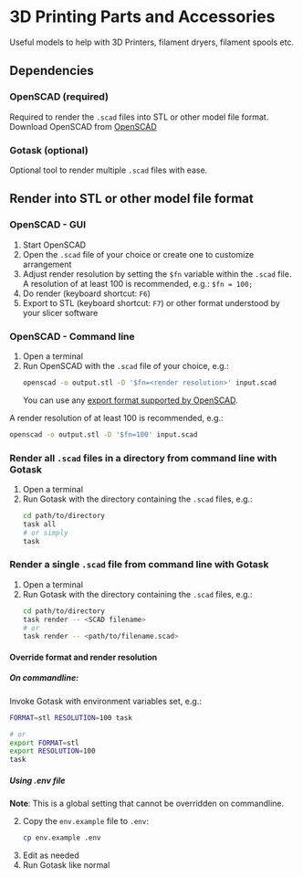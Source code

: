 # 3D Printing Parts and Accessories
Useful models to help with 3D Printers, filament dryers, filament spools etc.

## Dependencies
### OpenSCAD (required)
Required to render the `.scad` files into STL or other model file format.
Download OpenSCAD from [OpenSCAD](https://www.openscad.org/downloads.html)

### Gotask (optional)
Optional tool to render multiple `.scad` files with ease.

## Render into STL or other model file format

### OpenSCAD - GUI
1. Start OpenSCAD
2. Open the `.scad` file of your choice or create one to customize arrangement
3. Adjust render resolution by setting the `$fn` variable within the `.scad` file.
   A resolution of at least 100 is recommended, e.g.: `$fn = 100;`
4. Do render (keyboard shortcut: `F6`)
5. Export to STL (keyboard shortcut: `F7`) or other format understood by your slicer software

### OpenSCAD - Command line
1. Open a terminal
2. Run OpenSCAD with the `.scad` file of your choice, e.g.:
   ```bash
   openscad -o output.stl -D '$fn=<render resolution>' input.scad
   ```
   You can use any [export format supported by OpenSCAD](https://en.wikibooks.org/wiki/OpenSCAD_User_Manual/Export).
   
A render resolution of at least 100 is recommended, e.g.:
```bash
openscad -o output.stl -D '$fn=100' input.scad
```

### Render all `.scad` files in a directory from command line with Gotask
1. Open a terminal
2. Run Gotask with the directory containing the `.scad` files, e.g.:
   ```bash
   cd path/to/directory
   task all
   # or simply
   task
   ```

### Render a single `.scad` file from command line with Gotask
1. Open a terminal
2. Run Gotask with the directory containing the `.scad` files, e.g.:
   ```bash
   cd path/to/directory
   task render -- <SCAD filename>
   # or
   task render -- <path/to/filename.scad>
   ```

#### Override format and render resolution
##### On commandline:
Invoke Gotask with environment variables set, e.g.:
```bash
FORMAT=stl RESOLUTION=100 task

# or
export FORMAT=stl
export RESOLUTION=100
task
```

##### Using .env file
**Note**: This is a global setting that cannot be overridden on commandline.

2. Copy the `env.example` file to `.env`:
   ```bash
   cp env.example .env
   ```
2. Edit as needed
3. Run Gotask like normal
